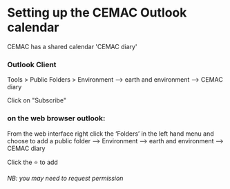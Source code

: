# Setting up the CEMAC Outlook calendar

CEMAC has a shared calendar 'CEMAC diary'

### Outlook Client

Tools > Public Folders > Environment --> earth and environment --> CEMAC diary

Click on "Subscribe"

### on the web browser outlook:

From the web interface right click the ‘Folders’ in the left hand menu and choose to add a public folder --> Environment --> earth and environment --> CEMAC diary

Click the :star: to add 

*NB: you may need to request permission*

